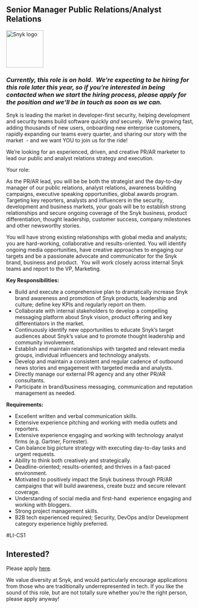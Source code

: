 Senior Manager Public Relations/Analyst Relations
---

<img src="https://res.cloudinary.com/snyk/image/upload/v1537345894/press-kit/brand/logo-black.png" width="100" alt="Snyk logo" />

<h3><em><strong>Currently, this role is on hold.  We’re expecting to be hiring for this role later this year, so if you’re interested in being contacted when we start the hiring process, please apply for the position and we’ll be in touch as soon as we can.</strong></em></h3>
<p><span style="font-weight: 400;">Snyk is leading the market in developer-first security, helping development and security teams build software quickly </span><em><span style="font-weight: 400;">and</span></em><span style="font-weight: 400;"> securely.  We’re growing fast, adding thousands of new users, onboarding new enterprise customers, rapidly expanding our teams every quarter, and sharing our story with the market  - and we want YOU to join us for the ride! </span></p>
<p><span style="font-weight: 400;">We’re looking for an experienced, driven, and creative PR/AR marketer to lead our public and analyst relations strategy and execution. </span></p>
<p><span style="font-weight: 400;">Your role:</span></p>
<p><span style="font-weight: 400;">As the PR/AR lead, you will be be both the strategist and the day-to-day manager of our public relations, analyst relations, awareness building campaigns, executive speaking opportunities, global awards program. Targeting key reporters, analysts and influencers in the security, development and business markets, your goals will be to establish strong relationships and secure ongoing coverage of the Snyk business, product differentiation, thought leadership, customer success, company milestones and other newsworthy stories. </span></p>
<p><span style="font-weight: 400;">You will have strong existing relationships with global media and analysts; you are hard-working, collaborative and results-oriented. You will identify ongoing media opportunities, have creative approaches to engaging our targets and be a passionate advocate and communicator for the Snyk brand, business and product.  You will work closely across internal Snyk teams and report to the VP, Marketing. </span></p>
<p><strong>Key Responsibilities:</strong></p>
<ul>
<li style="font-weight: 400;"><span style="font-weight: 400;">Build and execute a comprehensive plan to dramatically increase Snyk brand awareness and promotion of Snyk products, leadership and culture; define key KPIs and regularly report on them. </span></li>
<li style="font-weight: 400;"><span style="font-weight: 400;">Collaborate with internal stakeholders to develop a compelling messaging platform about Snyk vision, product offering and key differentiators in the market. </span></li>
<li style="font-weight: 400;"><span style="font-weight: 400;">Continuously identify new opportunities to educate Snyk’s target audiences about Snyk’s value and to promote thought leadership and community involvement.</span></li>
<li style="font-weight: 400;"><span style="font-weight: 400;">Establish and maintain relationships with targeted and relevant media groups, individual influencers and technology analysts. </span></li>
<li style="font-weight: 400;"><span style="font-weight: 400;">Develop and maintain a consistent and regular cadence of outbound news stories and engagement with targeted media and analysts. </span></li>
<li style="font-weight: 400;"><span style="font-weight: 400;">Directly manage our external PR agency and any other PR/AR consultants. </span></li>
<li style="font-weight: 400;"><span style="font-weight: 400;">Participate in brand/business messaging, communication and reputation management as needed.</span></li>
</ul>
<p><strong>Requirements:</strong></p>
<ul>
<li style="font-weight: 400;"><span style="font-weight: 400;">Excellent written and verbal communication skills.</span></li>
<li style="font-weight: 400;"><span style="font-weight: 400;">Extensive experience pitching and working with media outlets and reporters.</span></li>
<li style="font-weight: 400;"><span style="font-weight: 400;">Extensive experience engaging and working with technology analyst firms (e.g. Gartner, Forrester).</span></li>
<li style="font-weight: 400;"><span style="font-weight: 400;">Can balance big picture strategy with executing day-to-day tasks and urgent requests.</span></li>
<li style="font-weight: 400;"><span style="font-weight: 400;">Ability to think both creatively and strategically.</span></li>
<li style="font-weight: 400;"><span style="font-weight: 400;">Deadline-oriented; results-oriented; and thrives in a fast-paced environment.</span></li>
<li style="font-weight: 400;"><span style="font-weight: 400;">Motivated to positively impact the Snyk business through PR/AR campaigns that will build awareness, create buzz and secure relevant coverage.  </span></li>
<li style="font-weight: 400;"><span style="font-weight: 400;">Understanding of social media and first-hand  experience engaging and working with bloggers.</span></li>
<li style="font-weight: 400;"><span style="font-weight: 400;">Strong project management skills.</span></li>
<li style="font-weight: 400;"><span style="font-weight: 400;">B2B tech experienced required; Security, DevOps and/or Development category experience highly preferred.</span></li>
</ul>
<p><span style="font-weight: 400;">#LI-CS1</span></p>

Interested?
---

Please apply [here](https://boards.greenhouse.io/snyk/jobs/4564290002#app).

We value diversity at Snyk, and would particularly encourage applications from those who are traditionally underrepresented in tech.
If you like the sound of this role, but are not totally sure whether you’re the right person, please apply anyway!
